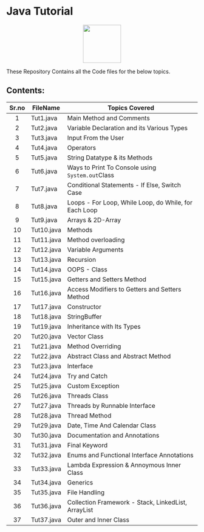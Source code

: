# Java Tutorial

<p align="center">
<img src="https://cdn.jsdelivr.net/gh/devicons/devicon@latest/icons/java/java-original-wordmark.svg" width=100 />
</p>

These Repository Contains all the Code files for the below topics.

## Contents:

| **Sr.no** | **FileName** | **Topics Covered**                                    |
|:---------:| ------------ | ----------------------------------------------------- |
| 1         | Tut1.java    | Main Method and Comments                              |
| 2         | Tut2.java    | Variable Declaration and its Various Types            |
| 3         | Tut3.java    | Input From the User                                   |
| 4         | Tut4.java    | Operators                                             |
| 5         | Tut5.java    | String Datatype & its Methods                         |
| 6         | Tut6.java    | Ways to Print To Console using `System.out`Class      |
| 7         | Tut7.java    | Conditional Statements - If Else, Switch Case         |
| 8         | Tut8.java    | Loops - For Loop, While Loop, do While, for Each Loop |
| 9         | Tut9.java    | Arrays & 2D-Array                                     |
| 10        | Tut10.java   | Methods                                               |
| 11        | Tut11.java   | Method overloading                                    |
| 12        | Tut12.java   | Variable Arguments                                    |
| 13        | Tut13.java   | Recursion                                             |
| 14        | Tut14.java   | OOPS - Class                                          |
| 15        | Tut15.java   | Getters and Setters Method                            |
| 16        | Tut16.java   | Access Modifiers to Getters and Setters Method        |
| 17        | Tut17.java   | Constructor                                           |
| 18        | Tut18.java   | StringBuffer                                          |
| 19        | Tut19.java   | Inheritance with Its Types                            |
| 20        | Tut20.java   | Vector Class                                          |
| 21        | Tut21.java   | Method Overriding                                     |
| 22        | Tut22.java   | Abstract Class and Abstract Method                    |
| 23        | Tut23.java   | Interface                                             |
| 24        | Tut24.java   | Try and Catch                                         |
| 25        | Tut25.java   | Custom Exception                                      |
| 26        | Tut26.java   | Threads Class                                         |
| 27        | Tut27.java   | Threads by Runnable Interface                         |
| 28        | Tut28.java   | Thread Method                                         |
| 29        | Tut29.java   | Date, Time And Calendar Class                         |
| 30        | Tut30.java   | Documentation and Annotations                         |
| 31        | Tut31.java   | Final Keyword                                         |
| 32        | Tut32.java   | Enums and Functional Interface Annotations            |
| 33        | Tut33.java   | Lambda Expression & Annoymous Inner Class             |
| 34        | Tut34.java   | Generics                                              |
| 35        | Tut35.java   | File Handling                                         |
| 36        | Tut36.java   | Collection Framework - Stack, LinkedList, ArrayList   |
| 37        | Tut37.java   | Outer and Inner Class                                 |